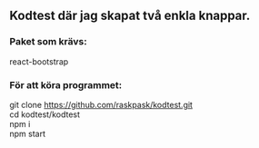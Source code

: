 ## Kodtest där jag skapat två enkla knappar. <br>

### Paket som krävs:<br>
  react-bootstrap<br>
  
### För att köra programmet:<br>
  git clone https://github.com/raskpask/kodtest.git<br>
  cd kodtest/kodtest<br>
  npm i<br>
  npm start<br>
